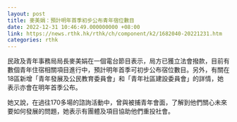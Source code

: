 ```yaml
---
layout: post
title: 麥美娟：預計明年首季初步公布青年宿位數目
date: 2022-12-31 10:46:49.000000000 +08:00
link: https://news.rthk.hk/rthk/ch/component/k2/1682040-20221231.htm
categories: rthk
---
```


民政及青年事務局局長麥美娟在一個電台節目表示，局方已獲立法會撥款，目前有數個青年住宿相關項目進行中，預計明年首季可初步公布宿位數目。另外，有關在18區新增「青年發展及公民教育委員會」和「青年社區建設委員會」的詳情，她表示亦會在明年首季公布。

她又說，在過往170多場的諮詢活動中，曾與被捕青年會面，了解到他們關心未來要如何發展的問題，她表示有團體及項目協助他們重投社會。
